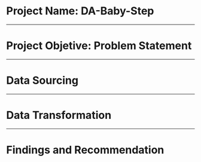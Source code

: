 # Project Name: DA-Baby-Step

----
# Project Objetive: Problem Statement


----
# Data Sourcing



----
# Data Transformation



----
# Findings and Recommendation
